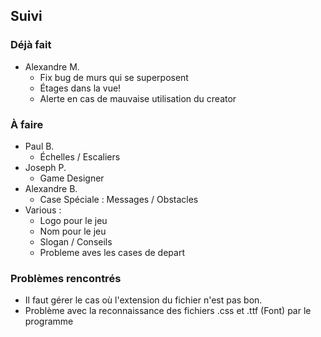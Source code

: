 ## Suivi
### Déjà fait
  - Alexandre M.
    * Fix bug de murs qui se superposent
    * Étages dans la vue!
    * Alerte en cas de mauvaise utilisation du creator

### À faire
 - Paul B.
   * Échelles / Escaliers
 - Joseph P.
   * Game Designer
 - Alexandre B.
   * Case Spéciale : Messages / Obstacles
 - Various :
   * Logo pour le jeu
   * Nom pour le jeu
   * Slogan / Conseils
   * Probleme aves les cases de depart

### Problèmes rencontrés
 * Il faut gérer le cas où l'extension du fichier n'est pas bon.
 * Problème avec la reconnaissance des fichiers .css et .ttf (Font) par le programme
